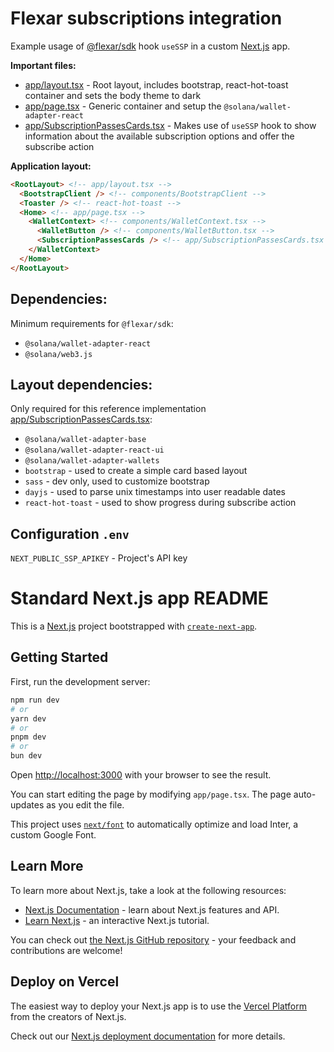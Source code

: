 # Flexar subscriptions integration

Example usage of [@flexar/sdk](https://www.npmjs.com/package/@flexar/sdk) hook `useSSP` in a custom [Next.js](https://nextjs.org/) app.  

**Important files:**
- [app/layout.tsx](./app/layout.tsx) - Root layout, includes bootstrap, react-hot-toast container and sets the body theme to dark
- [app/page.tsx](./app/page.tsx) - Generic container and setup the `@solana/wallet-adapter-react`
- [app/SubscriptionPassesCards.tsx](./app/SubscriptionPassesCards.tsx) - Makes use of `useSSP` hook to show information about the available subscription options and offer the subscribe action

**Application layout:**
```html
<RootLayout> <!-- app/layout.tsx -->
  <BootstrapClient /> <!-- components/BootstrapClient -->
  <Toaster /> <!-- react-hot-toast -->
  <Home> <!-- app/page.tsx -->
    <WalletContext> <!-- components/WalletContext.tsx -->
      <WalletButton /> <!-- components/WalletButton.tsx -->
      <SubscriptionPassesCards /> <!-- app/SubscriptionPassesCards.tsx -->
    </WalletContext>
  </Home>
</RootLayout>
```

## Dependencies:
Minimum requirements for `@flexar/sdk`:
- `@solana/wallet-adapter-react`
- `@solana/web3.js`

## Layout dependencies:
Only required for this reference implementation [app/SubscriptionPassesCards.tsx](./app/SubscriptionPassesCards.tsx):
- `@solana/wallet-adapter-base`
- `@solana/wallet-adapter-react-ui`
- `@solana/wallet-adapter-wallets`
- `bootstrap` - used to create a simple card based layout
- `sass` - dev only, used to customize bootstrap
- `dayjs` - used to parse unix timestamps into user readable dates
- `react-hot-toast` - used to show progress during subscribe action

## Configuration `.env`
`NEXT_PUBLIC_SSP_APIKEY` - Project's API key

# Standard Next.js app README

This is a [Next.js](https://nextjs.org/) project bootstrapped with [`create-next-app`](https://github.com/vercel/next.js/tree/canary/packages/create-next-app).

## Getting Started

First, run the development server:

```bash
npm run dev
# or
yarn dev
# or
pnpm dev
# or
bun dev
```

Open [http://localhost:3000](http://localhost:3000) with your browser to see the result.

You can start editing the page by modifying `app/page.tsx`. The page auto-updates as you edit the file.

This project uses [`next/font`](https://nextjs.org/docs/basic-features/font-optimization) to automatically optimize and load Inter, a custom Google Font.

## Learn More

To learn more about Next.js, take a look at the following resources:

- [Next.js Documentation](https://nextjs.org/docs) - learn about Next.js features and API.
- [Learn Next.js](https://nextjs.org/learn) - an interactive Next.js tutorial.

You can check out [the Next.js GitHub repository](https://github.com/vercel/next.js/) - your feedback and contributions are welcome!

## Deploy on Vercel

The easiest way to deploy your Next.js app is to use the [Vercel Platform](https://vercel.com/new?utm_medium=default-template&filter=next.js&utm_source=create-next-app&utm_campaign=create-next-app-readme) from the creators of Next.js.

Check out our [Next.js deployment documentation](https://nextjs.org/docs/deployment) for more details.
